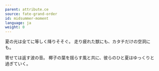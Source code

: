 ```yaml
---
parent: attribute.ce
source: fate-grand-order
id: midsummer-moment
language: ja
weight: 0
---
```


夏の光は全てに等しく降りそそぐ。
走り疲れた獣にも、カタチだけの空洞にも。

寄せては返す波の音。
椰子の葉を揺らす風と共に、彼らのひと夏はゆっくりと過ぎていく。
